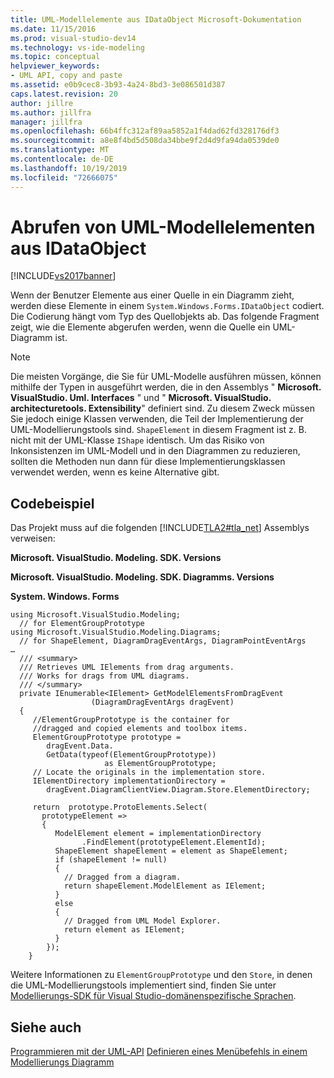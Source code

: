 ```yaml
---
title: UML-Modellelemente aus IDataObject Microsoft-Dokumentation
ms.date: 11/15/2016
ms.prod: visual-studio-dev14
ms.technology: vs-ide-modeling
ms.topic: conceptual
helpviewer_keywords:
- UML API, copy and paste
ms.assetid: e0b9cec8-3b93-4a24-8bd3-3e086501d387
caps.latest.revision: 20
author: jillre
ms.author: jillfra
manager: jillfra
ms.openlocfilehash: 66b4ffc312af89aa5852a1f4dad62fd328176df3
ms.sourcegitcommit: a8e8f4bd5d508da34bbe9f2d4d9fa94da0539de0
ms.translationtype: MT
ms.contentlocale: de-DE
ms.lasthandoff: 10/19/2019
ms.locfileid: "72666075"
---
```

# <a name="get-uml-model-elements-from-idataobject"></a>Abrufen von UML-Modellelementen aus IDataObject
[!INCLUDE[vs2017banner](../includes/vs2017banner.md)]

Wenn der Benutzer Elemente aus einer Quelle in ein Diagramm zieht, werden diese Elemente in einem `System.Windows.Forms.IDataObject` codiert. Die Codierung hängt vom Typ des Quellobjekts ab. Das folgende Fragment zeigt, wie die Elemente abgerufen werden, wenn die Quelle ein UML-Diagramm ist.

> [!NOTE]
> Die meisten Vorgänge, die Sie für UML-Modelle ausführen müssen, können mithilfe der Typen in ausgeführt werden, die in den Assemblys " **Microsoft. VisualStudio. Uml. Interfaces** " und " **Microsoft. VisualStudio. architecturetools. Extensibility**" definiert sind. Zu diesem Zweck müssen Sie jedoch einige Klassen verwenden, die Teil der Implementierung der UML-Modellierungstools sind. `ShapeElement` in diesem Fragment ist z. B. nicht mit der UML-Klasse `IShape` identisch. Um das Risiko von Inkonsistenzen im UML-Modell und in den Diagrammen zu reduzieren, sollten die Methoden nun dann für diese Implementierungsklassen verwendet werden, wenn es keine Alternative gibt.

## <a name="code-sample"></a>Codebeispiel
 Das Projekt muss auf die folgenden [!INCLUDE[TLA2#tla_net](../includes/tla2sharptla-net-md.md)] Assemblys verweisen:

 **Microsoft. VisualStudio. Modeling. SDK. Versions**

 **Microsoft. VisualStudio. Modeling. SDK. Diagramms. Versions**

 **System. Windows. Forms**

```
using Microsoft.VisualStudio.Modeling;
  // for ElementGroupPrototype
using Microsoft.VisualStudio.Modeling.Diagrams;
  // for ShapeElement, DiagramDragEventArgs, DiagramPointEventArgs
… 
  /// <summary>
  /// Retrieves UML IElements from drag arguments.
  /// Works for drags from UML diagrams.
  /// </summary>
  private IEnumerable<IElement> GetModelElementsFromDragEvent
                  (DiagramDragEventArgs dragEvent)
  {
     //ElementGroupPrototype is the container for
     //dragged and copied elements and toolbox items.
     ElementGroupPrototype prototype =
        dragEvent.Data.
        GetData(typeof(ElementGroupPrototype))
                     as ElementGroupPrototype;
     // Locate the originals in the implementation store.
     IElementDirectory implementationDirectory =
        dragEvent.DiagramClientView.Diagram.Store.ElementDirectory;

     return  prototype.ProtoElements.Select(
       prototypeElement =>
       {
          ModelElement element = implementationDirectory
                .FindElement(prototypeElement.ElementId);
          ShapeElement shapeElement = element as ShapeElement;
          if (shapeElement != null)
          {
            // Dragged from a diagram.
            return shapeElement.ModelElement as IElement;
          }
          else
          {
            // Dragged from UML Model Explorer.
            return element as IElement;
          }
        });
    }
```

 Weitere Informationen zu `ElementGroupPrototype` und den `Store`, in denen die UML-Modellierungstools implementiert sind, finden Sie unter [Modellierungs-SDK für Visual Studio-domänenspezifische Sprachen](../modeling/modeling-sdk-for-visual-studio-domain-specific-languages.md).

## <a name="see-also"></a>Siehe auch
 [Programmieren mit der UML-API](../modeling/programming-with-the-uml-api.md) [Definieren eines Menübefehls in einem Modellierungs Diagramm](../modeling/define-a-menu-command-on-a-modeling-diagram.md)
